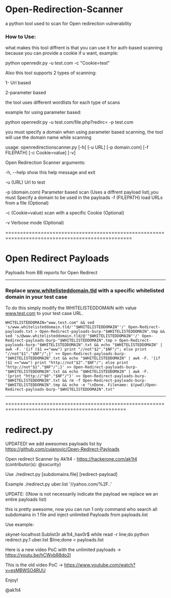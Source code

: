 # Open-Redirection-Scanner
a python tool used to scan for Open redirection vulnerability

### How to Use:

what makes this tool diffrent is that you can use it for auth-based scanning because you can provide a cookie if u want, example:

python openredir.py -u test.com -c "Cookie=test"

Also this tool supports 2 types of scanning:

1- Url based

2-parameter based

the tool uses different wordlists for each type of scans

example for using parameter based:

python openredir.py -u test.com/file.php?redirc= -p test.com

you must specify a domain when using parameter based scanning, the tool will use the domain name while scanning




usage: openredirectionscanner.py [-h] [-u URL] [-p domain.com] [-f FILEPATH]
                                 [-c Cookie=value] [-v]

Open Redirection Scanner
arguments:

  -h, --help       show this help message and exit
  
  -u (URL)           Url to test
  
  -p (domain.com)    Parameter based scan (Uses a diffrent payload list),you
                   must Specify a domain to be used in the payloads
  -f (FILEPATH)      load URLs from a file (Optional)
  
  -c (Cookie=value)  scan with a specific Cookie (Optional)
  
  -v               Verbose mode (Optional)
  
=================================================================================================

# Open Redirect Payloads
Payloads from BB reports for Open Redirect

***

### Replace www.whitelisteddomain.tld with a specific whitelisted domain in your test case

To do this simply modify the WHITELISTEDDOMAIN with value www.test.com to your test case URL.

`WHITELISTEDDOMAIN="www.test.com" && sed 's/www.whitelisteddomain.tld/'"$WHITELISTEDDOMAIN"'/' Open-Redirect-payloads.txt > Open-Redirect-payloads-burp-"$WHITELISTEDDOMAIN".tmp && sed 's/@www.whitelisteddomain.tld/@'"$WHITELISTEDDOMAIN"'/' Open-Redirect-payloads-burp-"$WHITELISTEDDOMAIN".tmp > Open-Redirect-payloads-burp-"$WHITELISTEDDOMAIN".txt && echo "$WHITELISTEDDOMAIN" | awk -F. '{if ($1 =="www") print "//not"$2"."$NF"/"; else print "//not"$1"."$NF"/";}' >> Open-Redirect-payloads-burp-"$WHITELISTEDDOMAIN".txt && echo "$WHITELISTEDDOMAIN" | awk -F. '{if ($1 =="www") print "http://not"$2"."$NF"/"; else print "http://not"$1"."$NF"/";}' >> Open-Redirect-payloads-burp-"$WHITELISTEDDOMAIN".txt && echo "$WHITELISTEDDOMAIN" | awk -F. '{print "http://"$0"."$NF"/"}' >> Open-Redirect-payloads-burp-"$WHITELISTEDDOMAIN".txt && rm -f Open-Redirect-payloads-burp-"$WHITELISTEDDOMAIN".tmp && echo -e "\nDone. Filename: $(pwd)/Open-Redirect-payloads-burp-"$WHITELISTEDDOMAIN".txt"`

***  

===============================================================================================
# redirect.py
UPDATED!  we add awesomes payloads list by https://github.com/cujanovic/Open-Redirect-Payloads

Open redirect Scanner by Ak1t4 - https://hackerone.com/ak1t4
(contributor(s): @sxcurity)

Use ./redirect.py [subdomains.file] [redirect-payload]

Example ./redirect.py uber.list '//yahoo.com/%2F..'


UPDATE:  ((Now is not necessarily indicate the payload we replace we an entire payloads list)

this is pretty awesome, now you can run 1 only command who search all subdomains in 1 file and inject unlimited Payloads from payloads.list

Use example:

skynet-localhost:Sublist3r ak1t4_hax0r$  while read -r line;do python redirect.py.1 uber.list $line;done < payloads.list 


Here is a new video PoC with the unlimited payloads -> https://youtu.be/hCWxb88do2I

This is the old video PoC  -> https://www.youtube.com/watch?v=esMBWSO4RUU

Enjoy!

@ak1t4


